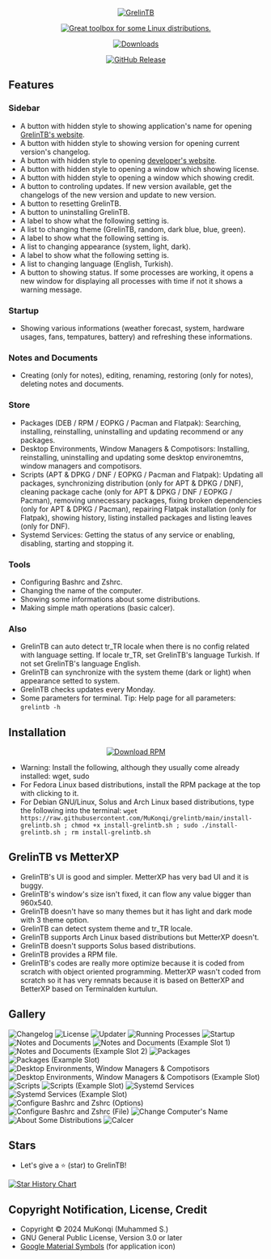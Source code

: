 <p align="center"><a href="https://mukonqi.github.io/grelintb/index.html"><img src="https://github.com/mukonqi/grelintb/blob/main/app/icon.png?raw=true" alt="GrelinTB"></img></a></p>
<p align="center"><a href="https://mukonqi.github.io/grelintb/index.html"><img src="https://img.shields.io/badge/Great%20toolbox%20for%20some%20Linux%20distributions.-376296" alt="Great toolbox for some Linux distributions."></img></a></p>
<p align="center"><a href="https://github.com/mukonqi/grelintb/releases"><img src="https://img.shields.io/github/downloads/mukonqi/grelintb/total?label=Downloads" alt="Downloads"></img></a></p>
<p align="center"><a href="https://github.com/mukonqi/grelintb/releases/latest"><img src="https://img.shields.io/github/v/release/mukonqi/grelintb?label=Latest Release" alt="GitHub Release"></a></p>

## Features
### Sidebar
- A button with hidden style to showing application's name for opening [GrelinTB's website](https://mukonqi.github.io/grelintb/index.html).
- A button with hidden style to showing version for opening current version's changelog.
- A button with hidden style to opening [developer's website](https://mukonqi.github.io).
- A button with hidden style to opening a window which showing license.
- A button with hidden style to opening a window which showing credit.
- A button to controling updates. If new version available, get the changelogs of the new version and update to new version.
- A button to resetting GrelinTB.
- A button to uninstalling GrelinTB.
- A label to show what the following setting is.
- A list to changing theme (GrelinTB, random, dark blue, blue, green).
- A label to show what the following setting is.
- A list to changing appearance (system, light, dark).
- A label to show what the following setting is.
- A list to changing language (English, Turkish).
- A button to showing status. If some processes are working, it opens a new window for displaying all processes with time if not it shows a warning message.
### Startup
- Showing various informations (weather forecast, system, hardware usages, fans, tempatures, battery) and refreshing these informations.
### Notes and Documents
- Creating (only for notes), editing, renaming, restoring (only for notes), deleting notes and documents.
### Store
- Packages (DEB / RPM / EOPKG / Pacman and Flatpak): Searching, installing, reinstalling, uninstalling and updating recommend or any packages.
- Desktop Environments, Window Managers & Compotisors: Installing, reinstalling, uninstalling and updating some desktop environemtns, window managers and compotisors.
- Scripts (APT & DPKG / DNF / EOPKG / Pacman and Flatpak): Updating all packages, synchronizing distribution (only for APT & DPKG / DNF), cleaning package cache (only for APT & DPKG / DNF / EOPKG / Pacman), removing unnecessary packages, fixing broken dependencies (only for APT & DPKG / Pacman), repairing Flatpak installation (only for Flatpak), showing history, listing installed packages and listing leaves (only for DNF).
- Systemd Services: Getting the status of any service or enabling, disabling, starting and stopping it.
### Tools
- Configuring Bashrc and Zshrc.
- Changing the name of the computer.
- Showing some informations about some distributions.
- Making simple math operations (basic calcer).
### Also
- GrelinTB can auto detect tr_TR locale when there is no config related with language setting. If locale tr_TR, set GrelinTB's language Turkish. If not set GrelinTB's language English.
- GrelinTB can synchronize with the system theme (dark or light) when appearance setted to system.
- GrelinTB checks updates every Monday.
- Some parameters for terminal. Tip: Help page for all parameters: `grelintb -h`
## Installation
<p align="center"><a href="https://github.com/mukonqi/grelintb/releases/latest/download/grelintb.rpm"><img src="https://img.shields.io/badge/Download%20RPM-A4A62A" alt="Download RPM"></a></p>

- Warning: Install the following, although they usually come already installed: wget, sudo
- For Fedora Linux based distributions, install the RPM package at the top with clicking to it.
- For Debian GNU/Linux, Solus and Arch Linux based distributions, type the following into the terminal: 
```wget https://raw.githubusercontent.com/MuKonqi/grelintb/main/install-grelintb.sh ; chmod +x install-grelintb.sh ; sudo ./install-grelintb.sh ; rm install-grelintb.sh```
## GrelinTB vs MetterXP
- GrelinTB's UI is good and simpler. MetterXP has very bad UI and it is buggy.
- GrelinTB's window's size isn't fixed, it can flow any value bigger than 960x540.
- GrelinTB doesn't have so many themes but it has light and dark mode with 3 theme option.
- GrelinTB can detect system theme and tr_TR locale.
- GrelinTB supports Arch Linux based distributions but MetterXP doesn't.
- GrelinTB doesn't supports Solus based distributions.
- GrelinTB provides a RPM file.
- GrelinTB's codes are really more optimize because it is coded from scratch with object oriented programming. MetterXP wasn't coded from scratch so it has very remnats because it is based on BetterXP and BetterXP based on Terminalden kurtulun.
## Gallery
![Changelog](./gallery/Changelog.png)
![License](./gallery/License.png)
![Updater](./gallery/Updater.png)
![Running Processes](./gallery/Running%20Processes.png)
![Startup](./gallery/Startup.png)
![Notes and Documents](./gallery/Notes%20and%20Documents.png)
![Notes and Documents (Example Slot 1)](./gallery/Notes%20and%20Documents%20Slot%201.png)
![Notes and Documents (Example Slot 2)](./gallery/Notes%20and%20Documents%20Slot%202.png)
![Packages](./gallery/Packages.png)
![Packages (Example Slot)](./gallery/Packages%20Slot.png)
![Desktop Environments, Window Managers & Compotisors](./gallery/Desktop%20Environments,%20Window%20Managers%20&%20Compotisors.png)
![Desktop Environments, Window Managers & Compotisors (Example Slot)](./gallery/Desktop%20Environments,%20Window%20Managers%20&%20Compotisors%20Slot.png)
![Scripts](./gallery/Scripts.png)
![Scripts (Example Slot)](./gallery/Scripts%20Slot.png)
![Systemd Services](./gallery/Systemd%20Services.png)
![Systemd Services (Example Slot)](./gallery/Systemd%20Services%20Slot.png)
![Configure Bashrc and Zshrc (Options)](./gallery/Configure%20Bashrc%20and%20Zshrc%20Options.png)
![Configure Bashrc and Zshrc (File)](./gallery/Configure%20Bashrc%20and%20Zshrc%20File.png)
![Change Computer's Name](./gallery/Change%20Computer's%20Name.png)
![About Some Distributions](./gallery/About%20Some%20Distributions.png)
![Calcer](./gallery/Calcer.png)
## Stars
- Let's give a ⭐ (star) to GrelinTB!

[![Star History Chart](https://api.star-history.com/svg?repos=mukonqi/grelintb&type=Date)](https://star-history.com/#mukonqi/grelintb&Date)
## Copyright Notification, License, Credit
- Copyright &copy; 2024 MuKonqi (Muhammed S.)
- GNU General Public License, Version 3.0 or later
- [Google Material Symbols](https://fonts.google.com/icons?selected=Material%20Symbols%20Outlined%3Aconstruction%3AFILL%400%3Bwght%40700%3BGRAD%40200%3Bopsz%4048) (for application icon)
